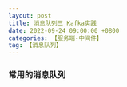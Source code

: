 ```yaml
---
layout: post
title: 消息队列三 Kafka实践
date: 2022-09-24 09:00:00 +0800
categories: 【服务端-中间件】
tag: 【消息队列】
---
```


### 常用的消息队列